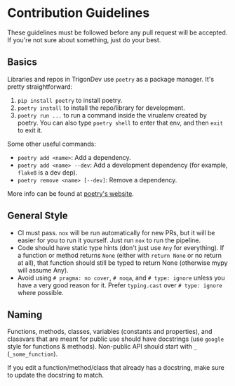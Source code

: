 # Contribution Guidelines
These guidelines must be followed before any pull request will be accepted. If you're not sure about something, just do your best.

## Basics
Libraries and repos in TrigonDev use `poetry` as a package manager. It's pretty straightforward:
 1. `pip install poetry` to install poetry.
 2. `poetry install` to install the repo/library for development.
 3. `poetry run ...` to run a command inside the virualenv created by poetry. You can also type `poetry shell` to enter that env, and then `exit` to exit it.

Some other useful commands:
 - `poetry add <name>`: Add a dependency.
 - `poetry add <name> --dev`: Add a development dependency (for example, `flake8` is a dev dep).
 - `poetry remove <name> [--dev]`: Remove a dependency.

More info can be found at [poetry's website](https://python-poetry.org).

## General Style
 - CI must pass. `nox` will be run automatically for new PRs, but it will be easier for you to run it yourself. Just run `nox` to run the pipeline.
 - Code should have static type hints (don't just use `Any` for everything). If a function or method returns `None` (either with `return None` or no return at all), that function should still be typed to return None (otherwise mypy will assume Any).
 - Avoid using `# pragma: no cover`, `# noqa`, and `# type: ignore` unless you have a very good reason for it. Prefer `typing.cast` over `# type: ignore` where possible.

## Naming
Functions, methods, classes, variables (constants and properties), and classvars that are meant for public use should have docstrings (use `google` style for functions & methods). Non-public API should start with `_` (`_some_function`).

If you edit a function/method/class that already has a docstring, make sure to update the docstring to match.
